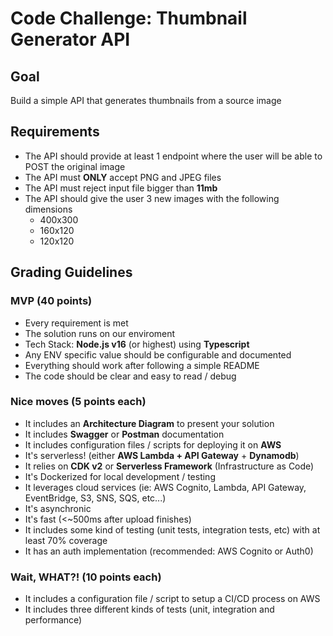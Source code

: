 # Code Challenge: Thumbnail Generator API

## Goal
Build a simple API that generates thumbnails from a source image

## Requirements
- The API should provide at least 1 endpoint where the user will be able to POST the original image
- The API must **ONLY** accept PNG and JPEG files
- The API must reject input file bigger than **11mb**
- The API should give the user 3 new images with the following dimensions
  - 400x300
  - 160x120
  - 120x120

## Grading Guidelines

### MVP (40 points)
- Every requirement is met
- The solution runs on our enviroment
- Tech Stack: **Node.js v16** (or highest) using **Typescript**
- Any ENV specific value should be configurable and documented
- Everything should work after following a simple README
- The code should be clear and easy to read / debug

### Nice moves (5 points each)
- It includes an **Architecture Diagram** to present your solution
- It includes **Swagger** or **Postman** documentation 
- It includes configuration files / scripts for deploying it on **AWS**
- It's serverless! (either **AWS Lambda + API Gateway** + **Dynamodb**)
- It relies on **CDK v2** or **Serverless Framework** (Infrastructure as Code)
- It's Dockerized for local development / testing
- It leverages cloud services (ie: AWS Cognito, Lambda, API Gateway, EventBridge, S3, SNS, SQS, etc...)
- It's asynchronic
- It's fast (<~500ms after upload finishes)
- It includes some kind of testing (unit tests, integration tests, etc) with at least 70% coverage
- It has an auth implementation (recommended: AWS Cognito or Auth0)

### Wait, WHAT?! (10 points each)
- It includes a configuration file / script to setup a CI/CD process on AWS
- It includes three different kinds of tests (unit, integration and performance)